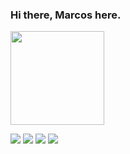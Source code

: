 ### Hi there, Marcos here.
 <div>
  <a href="https://github.com/Marcoslsl">
  <img height="150em" src="https://github-readme-stats.vercel.app/api/top-langs/?username=Marcoslsl&layout=compact&langs_count=7&theme=tokyonight"/>
</div>
 
  <div> 
  
  <a href="https://www.instagram.com/_marcos_eg/" target="_blank"><img src="https://img.shields.io/badge/-Instagram-%23E4405F?style=for-the-badge&logo=instagram&logoColor=white" target="_blank"></a>
  <a href = "mailto:marcosviniciuseg@outlook.com"><img src="https://img.shields.io/badge/Microsoft_Outlook-0078D4?style=for-the-badge&logo=microsoft-outlook&logoColor=white" target="_blank"></a>
  <a href="https://www.linkedin.com/in/marcos-vinicius-9470231a6/" target="_blank"><img src="https://img.shields.io/badge/-LinkedIn-%230077B5?style=for-the-badge&logo=linkedin&logoColor=white" target="_blank"></a>
  <a href="https://dashboard.heroku.com/apps/house-rocket-streamlit" target="_blank"><img src="https://img.shields.io/badge/Heroku-430098?style=for-the-badge&logo=heroku&logoColor=white" target="_blank"></a>
  
</div>

